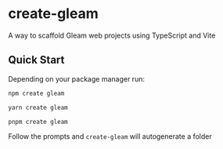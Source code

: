 # create-gleam

A way to scaffold Gleam web projects using TypeScript and Vite

## Quick Start

Depending on your package manager run:

```sh
npm create gleam
```

```sh
yarn create gleam
```

```sh
pnpm create gleam
```

Follow the prompts and `create-gleam` will autogenerate a folder
